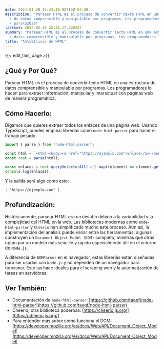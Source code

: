 ```yaml
---
date: 2024-01-20 15:34:10.927158-07:00
description: "Parsear HTML es el proceso de convertir texto HTML en una estructura\
  \ de datos comprensible y manipulable por programas. Los programadores lo hacen\
  \ para\u2026"
lastmod: 2024-02-19 22:05:17.328487
summary: "Parsear HTML es el proceso de convertir texto HTML en una estructura de\
  \ datos comprensible y manipulable por programas. Los programadores lo hacen para\u2026"
title: "An\xE1lisis de HTML"
---
```


{{< edit_this_page >}}

## ¿Qué y Por Qué?

Parsear HTML es el proceso de convertir texto HTML en una estructura de datos comprensible y manipulable por programas. Los programadores lo hacen para extraer información, manipular y interactuar con páginas web de manera programática.

## Cómo Hacerlo:

Digamos que quieres extraer todos los enlaces de una página web. Usando TypeScript, puedes emplear librerías como `node-html-parser` para hacer el trabajo pesado.

```typescript
import { parse } from 'node-html-parser';

const html = `<html><body><a href="https://ejemplo.com">Enlace</a></body></html>`;
const root = parse(html);

const enlaces = root.querySelectorAll('a').map((element) => element.getAttribute('href'));
console.log(enlaces);
```

Y la salida será algo como esto:

```
[ 'https://ejemplo.com' ]
```

## Profundización:

Históricamente, parsear HTML era un desafío debido a la variabilidad y la complejidad del HTML en la web. Las bibliotecas modernas como `node-html-parser` y `Cheerio` han simplificado mucho este proceso. Aún así, la implementación del análisis puede variar entre las herramientas: algunas construyen un `Document Object Model (DOM)` completo, mientras que otras optan por un modelo más sencillo y rápido especialmente útil en el entorno de `Node.js`.

A diferencia de `DOMParser` en el navegador, estas librerías están diseñadas para ser usadas con `Node.js` y no dependen de un navegador para funcionar. Esto las hace ideales para el scraping web y la automatización de tareas en servidores.

## Ver También:

- Documentación de `node-html-parser`: [https://github.com/taoqf/node-html-parser](https://github.com/taoqf/node-html-parser)
- Cheerio, otra biblioteca poderosa: [https://cheerio.js.org/](https://cheerio.js.org/)
- Para entender más sobre cómo funciona el DOM: [https://developer.mozilla.org/es/docs/Web/API/Document_Object_Model](https://developer.mozilla.org/es/docs/Web/API/Document_Object_Model)

